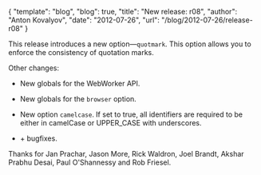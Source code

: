 {
  "template": "blog",
  "blog": true,
  "title": "New release: r08",
  "author": "Anton Kovalyov",
  "date": "2012-07-26",
  "url": "/blog/2012-07-26/release-r08"
}

This release introduces a new option—`quotmark`. This option allows
you to enforce the consistency of quotation marks.

Other changes:

* New globals for the WebWorker API.

* New globals for the `browser` option.

* New option `camelcase`. If set to true, all identifiers are required
  to be either in camelCase or UPPER_CASE with underscores.

* \+ bugfixes.

Thanks for Jan Prachar, Jason More, Rick Waldron, Joel Brandt, Akshar Prabhu
Desai, Paul O'Shannessy and Rob Friesel.
